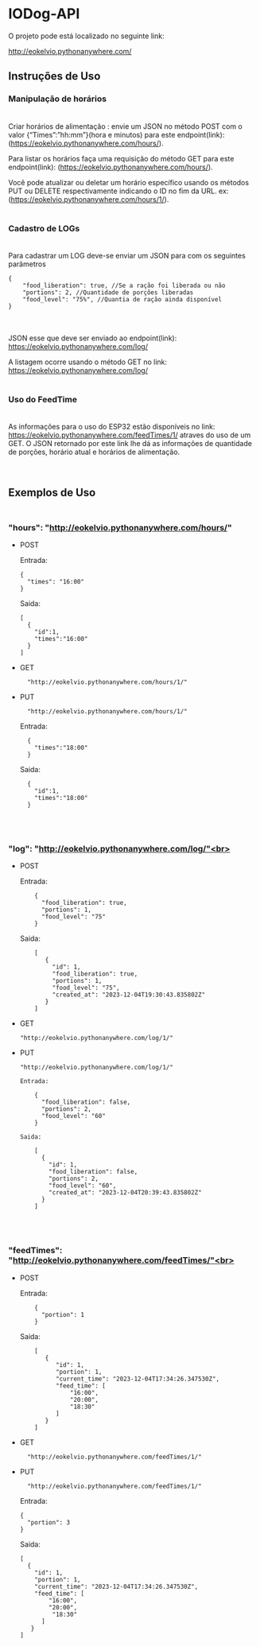 # IODog-API

O projeto pode está localizado no seguinte link:

http://eokelvio.pythonanywhere.com/ <br>

## Instruções de Uso <br>

### Manipulação de horários<br><br>


Criar horários de alimentação : envie um JSON no método POST com o valor {“Times”:”hh:mm”}(hora e minutos) para este endpoint(link): (https://eokelvio.pythonanywhere.com/hours/).

Para listar os horários faça uma requisição do método GET para este endpoint(link): (https://eokelvio.pythonanywhere.com/hours/).

Você pode atualizar ou deletar um horário específico usando os métodos PUT ou DELETE respectivamente indicando o ID no fim da URL. ex: (https://eokelvio.pythonanywhere.com/hours/1/).<br><br>


### Cadastro de LOGs<br><br>


Para cadastrar um LOG deve-se enviar um JSON para com os seguintes parâmetros

    {
        "food_liberation": true, //Se a ração foi liberada ou não
        "portions": 2, //Quantidade de porções liberadas
        "food_level": "75%", //Quantia de ração ainda disponível
    }
<br><br> 
JSON esse que deve ser enviado ao endpoint(link): https://eokelvio.pythonanywhere.com/log/

A listagem ocorre usando o método GET no link: https://eokelvio.pythonanywhere.com/log/<br><br>

### Uso do FeedTime<br><br>

As informações para o uso do ESP32 estão disponíveis no link: https://eokelvio.pythonanywhere.com/feedTimes/1/ atraves do uso de um GET.
O JSON retornado por este link lhe dá as informações de quantidade de porções, horário atual e horários de alimentação.

<br>

## Exemplos de Uso<br><br>


### "hours": "http://eokelvio.pythonanywhere.com/hours/"
  
  - POST
     
      Entrada:
    
        {
          "times": "16:00"
        }
    
      Saida:
    
        [
          {
            "id":1,
            "times":"16:00"
          }
        ]
    
  - GET
    
          "http://eokelvio.pythonanywhere.com/hours/1/"
    
  - PUT
    
          "http://eokelvio.pythonanywhere.com/hours/1/"
    
      Entrada:
      
          {
            "times":"18:00"
          }
  
      Saida:
      
          {
            "id":1,    
            "times":"18:00"
          }
    
<br><br>
### "log": "http://eokelvio.pythonanywhere.com/log/"<br><br>

  - POST
  
      Entrada:
        
            {
              "food_liberation": true,
              "portions": 1,
              "food_level": "75"
            }
      
      Saida:
        
            [
               {
                 "id": 1,
                 "food_liberation": true,
                 "portions": 1,
                 "food_level": "75",
                 "created_at": "2023-12-04T19:30:43.835802Z"
               }
            ]
    
  - GET
      
        "http://eokelvio.pythonanywhere.com/log/1/"

  - PUT

        "http://eokelvio.pythonanywhere.com/log/1/"

        Entrada:
        
            {
              "food_liberation": false,
              "portions": 2,
              "food_level": "60"
            }
  
        Saida:
  
            [
              {
                "id": 1,
                "food_liberation": false,
                "portions": 2,
                "food_level": "60",
                "created_at": "2023-12-04T20:39:43.835802Z"
              }
            ]

<br><br>
### "feedTimes": "http://eokelvio.pythonanywhere.com/feedTimes/"<br><br>

  - POST
  
      Entrada:
        
            {
              "portion": 1
            }
      
      Saida:
      
            [
               {
                  "id": 1,
                  "portion": 1,
                  "current_time": "2023-12-04T17:34:26.347530Z",
                  "feed_time": [
                      "16:00",
                      "20:00",
                      "18:30"
                  ]
               }
            ]

  - GET

          "http://eokelvio.pythonanywhere.com/feedTimes/1/"

  - PUT

          "http://eokelvio.pythonanywhere.com/feedTimes/1/"

      Entrada:

        {
          "portion": 3
        }

      Saida:

        [
          {
            "id": 1,
            "portion": 1,
            "current_time": "2023-12-04T17:34:26.347530Z",
            "feed_time": [
                "16:00",
                "20:00",
                 "18:30"
              ]
           }
        ]
        
